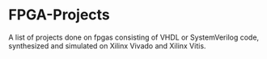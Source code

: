 # FPGA-Projects
A list of projects done on fpgas consisting of VHDL or SystemVerilog code, synthesized and simulated on Xilinx Vivado and Xilinx Vitis.
